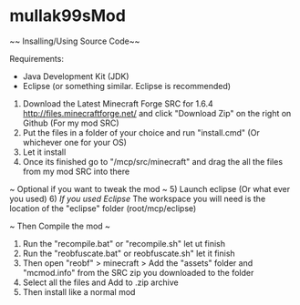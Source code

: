 mullak99sMod
=============



~~ Insalling/Using Source Code~~

Requirements:
- Java Development Kit (JDK)
- Eclipse (or something similar. Eclipse is recommended)

1) Download the Latest Minecraft Forge SRC for 1.6.4 http://files.minecraftforge.net/ and
click "Download Zip" on the right on Github (For my mod SRC)
2) Put the files in a folder of your choice and run "install.cmd" (Or whichever one for your OS)
3) Let it install
4) Once its finished go to "/mcp/src/minecraft" and drag the all the files from my mod SRC into there

~ Optional if you want to tweak the mod ~
5) Launch eclipse (Or what ever you used)
6) *If you used Eclipse* The workspace you will need is the location of the "eclipse" folder (root/mcp/eclipse)

~ Then Compile the mod ~
1) Run the "recompile.bat" or "recompile.sh" let ut finish
2) Run the "reobfuscate.bat" or reobfuscate.sh" let it finish
3) Then open "reobf" > minecraft > Add the "assets" folder and "mcmod.info" from the SRC zip you downloaded to the folder
4) Select all the files and Add to .zip archive
5) Then install like a normal mod


